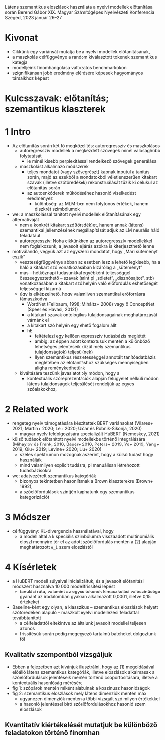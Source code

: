Látens szemantikus eloszlások használata a nyelvi modellek előtanítása során
Berend Gábor XIX. Magyar Számítógépes Nyelvészeti Konferencia Szeged, 2023
január 26–27

# Kivonat

* Cikkünk egy variánsát mutatja be a nyelvi modellek előtanításának,
* a maszkolás célfüggvénye a random kiválasztott tokenek szemantikus kategja
* modelljeink finomhangolása változatos benchmarkokon
* szignifikánsan jobb eredmény elérésére képesek hagyományos társaikhoz képest

# Kulcsszavak: előtanítás; szemantikus klaszterek

# 1 Intro

* Az előtanítás során két fő megközelítés: autoregresszív és maszkolásos
  * autoregresszív modellek a megkezdett szövegek minél valósághűbb folytatását
    * ie minél kisebb perplexitással rendelkező szövegek generálása
  * maszkolást alkalmazó módszerek
    * teljes mondatot (vagy szövegrészt) kapnak inputul a tanítás során, majd
      az ezekből a mondatokból véletlenszerűen kitakart szavak (illetve
      szótöredékek) rekonstruálását tűzik ki célukul az előtanítás során
    * az autoenkóderek működéséhez hasonló viselkedést eredményez
      * különbség: az MLM-ben nem folytonos értékek, hanem diszkrét szimbólumok
* we: a maszkolással tanított nyelvi modellek előtanításának egy alternatíváját
  * nem a konkrét kitakart szó(töredék)et, hanem annak (látens) szemantikai
    jellemzésének megállapítását adjuk az LM neurális háló feladatául
  * autoregresszív: Noha cikkünkben az autoregresszív modellekkel nem
    foglalkozunk, a javasolt eljárás azokra is kiterjeszthető lenne
* motiválandó, vegyük azt az egyszerű mondatot, hogy „Mari süteményt eszik”
  * veszteségfüggvénye abban az esetben lesz a lehető legkisebb,
    ha a háló a kitakart szó vonatkozásában kizárólag a „süteményt”
  * más – hétköznapi tudásunkkal egyébként teljességgel összeegyeztethető –
    szavak (mint pl  „sóletet”, „disznósajtot”, stb) vonatkozásában a kitakart
    szó helyén való előfordulás eshetőségét teljességgel kizárná
  * úgy is elképzelhető, hogy valamilyen szemantikai erőforrásra támaszkodva
    * WordNet (Fellbaum, 1998; Miháltz+ 2008) vagy
    ő ConceptNet (Speer és Havasi, 2012))
    * a kitakart szavak ontologikus tulajdonságainak meghatározását várnánk el
    * a kitakart szó helyén egy ehető fogalom állt
    * hE
      * feltételezi egy kellően expresszív tudásbázis meglétét
      * ambig: az éppen adott kontextusuk mentén a különböző lehetséges
        jelentéseik közül mely szemantikus tulajdonság(ok) teljesül(nek)
      * Ilyen szemantikus részletességgel annotált tanítóadatbázis meglétében
        az előtanításhoz szükséges mennyiségben aligha reménykedhetünk
  * kiváltására teszünk javaslatot oly módon, hogy a
    * kontextuális szóreprezentációk alapján felügyelet nélküli módon
      látens tulajdonságok teljesülését rendeljük az egyes szóalakokhoz,

# 2 Related work

* rengeteg nyelv támogatására készítettek BERT variánsokat
  (Vilares+ 2021; Martin+ 2020; Le+ 2020; Ulčar és Robnik-Šikonja, 2020)
  * magyar nyelv feldolgozására specializált HuBERT (Nemeskey, 2021)
* külső tudások előtanított nyelvi modellekbe történő integrálására
  (Mihaylov és Frank, 2018; Bauer+ 2018; Peters+ 2019; Ye+ 2019; Yang+ 2019;
  Qiu+ 2019; Levine+ 2020; Liu+ 2020)
  * széles spektrumon mozognak aszerint, hogy a külső tudást hogy használják
  * mind valamilyen explicit tudásra, pl manuálisan létrehozott tudásbázisokra
* we: adatvezérelt szemantikus kategóriák
  * bizonyos tekintetben hasonlítanak a Brown klaszterekre (Brown+ 1992),
  * a szóelőfordulások szintjén kaphatunk egy szemantikus kategorizációt

# 3 Módszer

* célfüggvény: KL-divergencia használatával, hogy
  * a modell által a k speciális szimbólumra visszaadott multinomiális eloszl
    mennyire tér el az adott szóelőfordulás mentén a (2) alapján meghatározott
    `α_i` szem eloszlástól

# 4 Kísérletek

* a HuBERT modell súlyaival inicializáltuk, és
  a javasolt előtanítási módszert használva 10 000 modellfrissítési lépést
  * tanulási ráta, valamint az egyes tokenek kimaszkolási valószínűsége gyanánt
    az irodalomban gyakran alkalmazott 0,0001, illetve 0,15 értékeket
* Baseline-ként egy olyan, a klasszikus – szemantikus eloszlások helyett
  szótöredéken alapuló – maszkolt nyelvi modellezési feladattal továbbtanított
  * a célfeladattól eltekintve az általunk javasolt modellel teljesen azonos
  * frissítésük során pedig megegyező tartalmú batcheket dolgoztunk föl

## Kvalitatív szempontból vizsgáljuk

* Ebben a fejezetben azt kívánjuk illusztrálni, hogy
  az (1) megoldásával előálló látens szemantikus kategóriák, illetve eloszlások
  alkalmasak a szóelőfordulások jelentéseik mentén történő csoportosítására,
  illetve a kontextuális hasonlóság mérésére
* fig 1: szópárok mentén miként alakulnak a koszinusz hasonlóságok
* fig 2: szemantikus eloszlások mely látens dimenziók mentén max
  * ugyanezen dimenziók mentén a többi vizsgált szó milyen értékekkel
  * a hasonló jelentéssel bíró szóelőfordulásokhoz hasonló szem eloszlások

## Kvantitatív kiértékelését mutatjuk be különböző feladatokon történő finomhan
